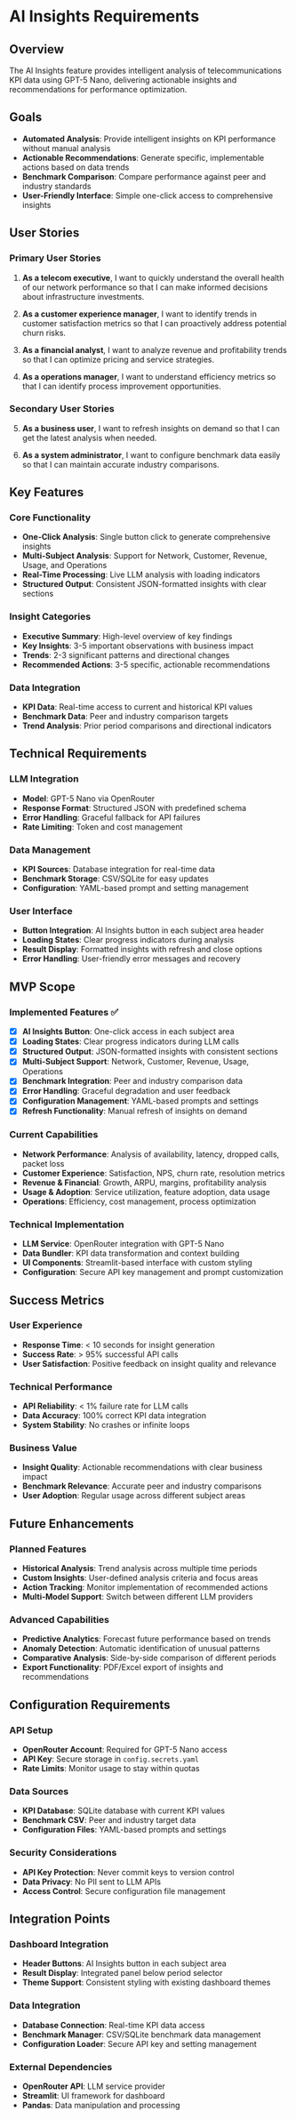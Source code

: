 # AI Insights Requirements

## Overview
The AI Insights feature provides intelligent analysis of telecommunications KPI data using GPT-5 Nano, delivering actionable insights and recommendations for performance optimization.

## Goals
- **Automated Analysis**: Provide intelligent insights on KPI performance without manual analysis
- **Actionable Recommendations**: Generate specific, implementable actions based on data trends
- **Benchmark Comparison**: Compare performance against peer and industry standards
- **User-Friendly Interface**: Simple one-click access to comprehensive insights

## User Stories

### Primary User Stories
1. **As a telecom executive**, I want to quickly understand the overall health of our network performance so that I can make informed decisions about infrastructure investments.

2. **As a customer experience manager**, I want to identify trends in customer satisfaction metrics so that I can proactively address potential churn risks.

3. **As a financial analyst**, I want to analyze revenue and profitability trends so that I can optimize pricing and service strategies.

4. **As a operations manager**, I want to understand efficiency metrics so that I can identify process improvement opportunities.

### Secondary User Stories
5. **As a business user**, I want to refresh insights on demand so that I can get the latest analysis when needed.

6. **As a system administrator**, I want to configure benchmark data easily so that I can maintain accurate industry comparisons.

## Key Features

### Core Functionality
- **One-Click Analysis**: Single button click to generate comprehensive insights
- **Multi-Subject Analysis**: Support for Network, Customer, Revenue, Usage, and Operations
- **Real-Time Processing**: Live LLM analysis with loading indicators
- **Structured Output**: Consistent JSON-formatted insights with clear sections

### Insight Categories
- **Executive Summary**: High-level overview of key findings
- **Key Insights**: 3-5 important observations with business impact
- **Trends**: 2-3 significant patterns and directional changes
- **Recommended Actions**: 3-5 specific, actionable recommendations

### Data Integration
- **KPI Data**: Real-time access to current and historical KPI values
- **Benchmark Data**: Peer and industry comparison targets
- **Trend Analysis**: Prior period comparisons and directional indicators

## Technical Requirements

### LLM Integration
- **Model**: GPT-5 Nano via OpenRouter
- **Response Format**: Structured JSON with predefined schema
- **Error Handling**: Graceful fallback for API failures
- **Rate Limiting**: Token and cost management

### Data Management
- **KPI Sources**: Database integration for real-time data
- **Benchmark Storage**: CSV/SQLite for easy updates
- **Configuration**: YAML-based prompt and setting management

### User Interface
- **Button Integration**: AI Insights button in each subject area header
- **Loading States**: Clear progress indicators during analysis
- **Result Display**: Formatted insights with refresh and close options
- **Error Handling**: User-friendly error messages and recovery

## MVP Scope

### Implemented Features ✅
- [x] **AI Insights Button**: One-click access in each subject area
- [x] **Loading States**: Clear progress indicators during LLM calls
- [x] **Structured Output**: JSON-formatted insights with consistent sections
- [x] **Multi-Subject Support**: Network, Customer, Revenue, Usage, Operations
- [x] **Benchmark Integration**: Peer and industry comparison data
- [x] **Error Handling**: Graceful degradation and user feedback
- [x] **Configuration Management**: YAML-based prompts and settings
- [x] **Refresh Functionality**: Manual refresh of insights on demand

### Current Capabilities
- **Network Performance**: Analysis of availability, latency, dropped calls, packet loss
- **Customer Experience**: Satisfaction, NPS, churn rate, resolution metrics
- **Revenue & Financial**: Growth, ARPU, margins, profitability analysis
- **Usage & Adoption**: Service utilization, feature adoption, data usage
- **Operations**: Efficiency, cost management, process optimization

### Technical Implementation
- **LLM Service**: OpenRouter integration with GPT-5 Nano
- **Data Bundler**: KPI data transformation and context building
- **UI Components**: Streamlit-based interface with custom styling
- **Configuration**: Secure API key management and prompt customization

## Success Metrics

### User Experience
- **Response Time**: < 10 seconds for insight generation
- **Success Rate**: > 95% successful API calls
- **User Satisfaction**: Positive feedback on insight quality and relevance

### Technical Performance
- **API Reliability**: < 1% failure rate for LLM calls
- **Data Accuracy**: 100% correct KPI data integration
- **System Stability**: No crashes or infinite loops

### Business Value
- **Insight Quality**: Actionable recommendations with clear business impact
- **Benchmark Relevance**: Accurate peer and industry comparisons
- **User Adoption**: Regular usage across different subject areas

## Future Enhancements

### Planned Features
- **Historical Analysis**: Trend analysis across multiple time periods
- **Custom Insights**: User-defined analysis criteria and focus areas
- **Action Tracking**: Monitor implementation of recommended actions
- **Multi-Model Support**: Switch between different LLM providers

### Advanced Capabilities
- **Predictive Analytics**: Forecast future performance based on trends
- **Anomaly Detection**: Automatic identification of unusual patterns
- **Comparative Analysis**: Side-by-side comparison of different periods
- **Export Functionality**: PDF/Excel export of insights and recommendations

## Configuration Requirements

### API Setup
- **OpenRouter Account**: Required for GPT-5 Nano access
- **API Key**: Secure storage in `config.secrets.yaml`
- **Rate Limits**: Monitor usage to stay within quotas

### Data Sources
- **KPI Database**: SQLite database with current KPI values
- **Benchmark CSV**: Peer and industry target data
- **Configuration Files**: YAML-based prompts and settings

### Security Considerations
- **API Key Protection**: Never commit keys to version control
- **Data Privacy**: No PII sent to LLM APIs
- **Access Control**: Secure configuration file management

## Integration Points

### Dashboard Integration
- **Header Buttons**: AI Insights button in each subject area
- **Result Display**: Integrated panel below period selector
- **Theme Support**: Consistent styling with existing dashboard themes

### Data Integration
- **Database Connection**: Real-time KPI data access
- **Benchmark Manager**: CSV/SQLite benchmark data management
- **Configuration Loader**: Secure API key and setting management

### External Dependencies
- **OpenRouter API**: LLM service provider
- **Streamlit**: UI framework for dashboard
- **Pandas**: Data manipulation and processing